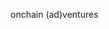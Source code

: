 onchain (ad)ventures
<!---
greenpeez/greenpeez is a ✨ special ✨ repository because its `README.md` (this file) appears on your GitHub profile.
You can click the Preview link to take a look at your changes.
--->
